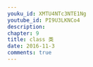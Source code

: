 ```yaml
---
youku_id: XMTU4NTc3NTE1Ng
youtube_id: PI9U3LKNCo4
description: 
chapter: 9
title: class 类
date: 2016-11-3
comments: true
---
```



